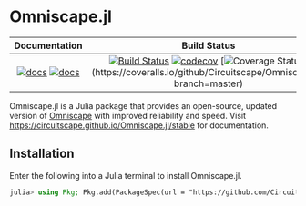 # Omniscape.jl

| **Documentation**  | **Build Status**| **Changelog**|
|:-----------------------------------------------------:|:------------------------------------:|:-----------:|
| [![docs](https://img.shields.io/badge/docs-stable-blue.svg)](https://Circuitscape.github.io/Omniscape.jl/stable) [![docs](https://img.shields.io/badge/docs-dev-blue.svg)](https://Circuitscape.github.io/Omniscape.jl/dev) | [![Build Status](https://travis-ci.org/Circuitscape/Omniscape.jl.svg?branch=master)](https://travis-ci.org/Circuitscape/Omniscape.jl) [![codecov](https://codecov.io/gh/Circuitscape/Omniscape.jl/branch/master/graph/badge.svg)](https://codecov.io/gh/Circuitscape/Omniscape.jl) [![Coverage Status](https://coveralls.io/repos/github/Circuitscape/Omniscape.jl/badge.svg?)](https://coveralls.io/github/Circuitscape/Omniscape.jl?branch=master)| [![news](https://img.shields.io/badge/version-0.1.0-orange.svg)](https://github.com/Circuitscape/Omniscape.jl/blob/master/NEWS.md#news--changelog)

Omniscape.jl is a Julia package that  provides an open-source, updated version of [Omniscape](https://conservationgateway.org/ConservationByGeography/NorthAmerica/UnitedStates/oregon/science/Documents/McRae_et_al_2016_PNW_CNS_Connectivity.pdf) with improved reliability and speed. Visit https://circuitscape.github.io/Omniscape.jl/stable for documentation.

## Installation
Enter the following into a Julia terminal to install Omniscape.jl.
```julia
julia> using Pkg; Pkg.add(PackageSpec(url = "https://github.com/Circuitscape/Omniscape.jl"))

```
